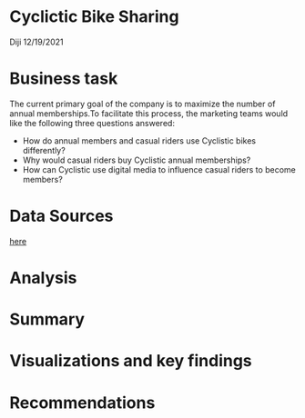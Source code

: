 Cyclictic Bike Sharing
================
Diji
12/19/2021

# Business task

The current primary goal of the company is to maximize the number of
annual memberships.To facilitate this process, the marketing teams would
like the following three questions answered:

-   How do annual members and casual riders use Cyclistic bikes
    differently?
-   Why would casual riders buy Cyclistic annual memberships?
-   How can Cyclistic use digital media to influence casual riders to
    become members?

# Data Sources

[here](https://divvy-tripdata.s3.amazonaws.com/index.html)

# Analysis

# Summary

# Visualizations and key findings

# Recommendations

